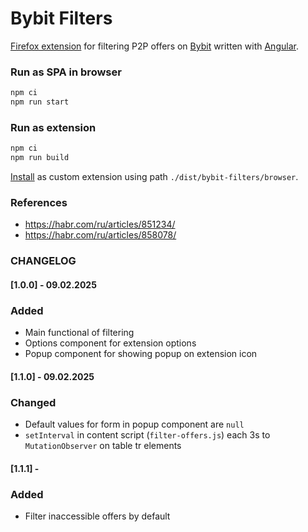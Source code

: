 # Bybit Filters

[Firefox extension](https://addons.mozilla.org/en-US/firefox/extensions/) for filtering P2P offers on [Bybit](https://www.bybit.com/ru-RU/fiat/trade/otc/buy/USDT/RUB) written with [Angular](https://angular.dev/).

### Run as SPA in browser

```bash
npm ci
npm run start
```

### Run as extension

```bash
npm ci
npm run build
```

[Install](https://developer.mozilla.org/en-US/docs/Mozilla/Add-ons/WebExtensions/Your_first_WebExtension#installing) as custom extension using path `./dist/bybit-filters/browser`.

### References

- https://habr.com/ru/articles/851234/
- https://habr.com/ru/articles/858078/

### CHANGELOG

#### [1.0.0] - 09.02.2025

### Added

- Main functional of filtering
- Options component for extension options
- Popup component for showing popup on extension icon

#### [1.1.0] - 09.02.2025

### Changed

- Default values for form in popup component are `null`
- `setInterval` in content script (`filter-offers.js`) each 3s to `MutationObserver` on table tr elements

#### [1.1.1] -

### Added

- Filter inaccessible offers by default

